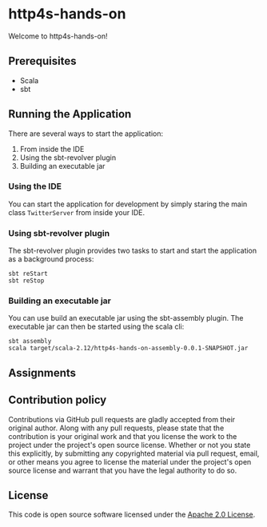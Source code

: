 # http4s-hands-on

Welcome to http4s-hands-on!

## Prerequisites

 - Scala
 - sbt

## Running the Application

There are several ways to start the application:

 1. From inside the IDE
 2. Using the sbt-revolver plugin
 3. Building an executable jar

### Using the IDE

You can start the application for development by simply staring the main class `TwitterServer` from inside your IDE.

### Using sbt-revolver plugin

The sbt-revolver plugin provides two tasks to start and start the application as a background process:

```
sbt reStart
sbt reStop
```

### Building an executable jar

You can use build an executable jar using the sbt-assembly plugin. The executable jar can then be started using the scala cli:

```
sbt assembly
scala target/scala-2.12/http4s-hands-on-assembly-0.0.1-SNAPSHOT.jar
```

## Assignments

## Contribution policy

Contributions via GitHub pull requests are gladly accepted from their original author. Along with any pull requests, please state that the contribution is your original work and that you license the work to the project under the project's open source license. Whether or not you state this explicitly, by submitting any copyrighted material via pull request, email, or other means you agree to license the material under the project's open source license and warrant that you have the legal authority to do so.

## License

This code is open source software licensed under the [Apache 2.0 License](https://www.apache.org/licenses/LICENSE-2.0.html).


